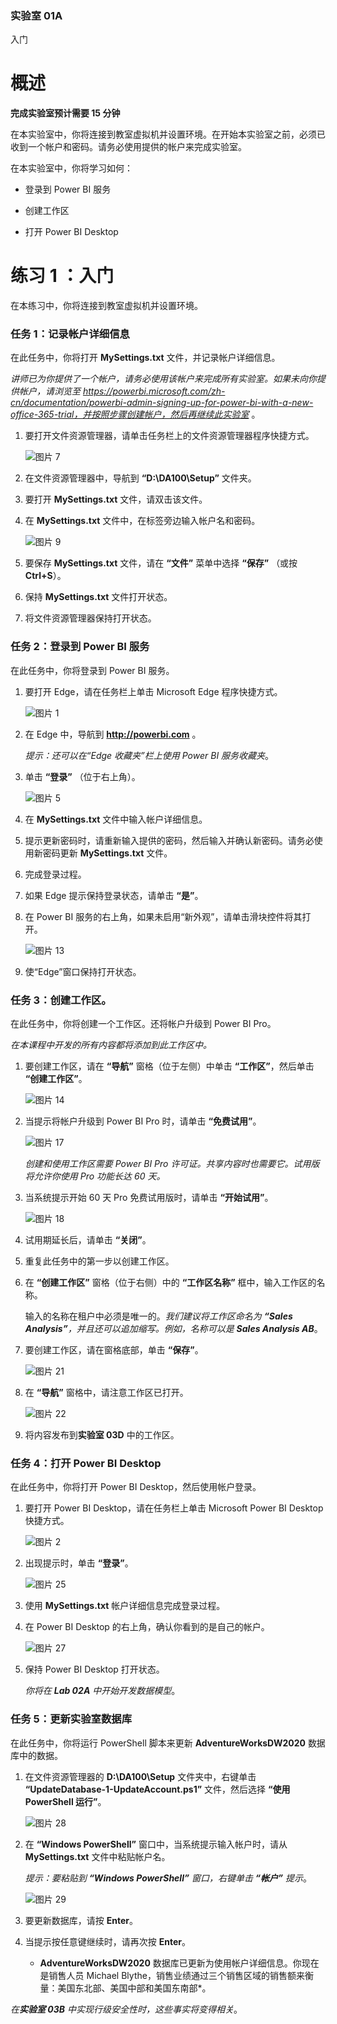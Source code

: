 ﻿

### 实验室 01A

入门

# 概述

**完成实验室预计需要 15 分钟**

在本实验室中，你将连接到教室虚拟机并设置环境。在开始本实验室之前，必须已收到一个帐户和密码。请务必使用提供的帐户来完成实验室。

在本实验室中，你将学习如何：

* 登录到 Power BI 服务

* 创建工作区

* 打开 Power BI Desktop

# 练习 1 ：入门

在本练习中，你将连接到教室虚拟机并设置环境。

### 任务 1：记录帐户详细信息

在此任务中，你将打开 **MySettings.txt** 文件，并记录帐户详细信息。

*讲师已为你提供了一个帐户，请务必使用该帐户来完成所有实验室。如果未向你提供帐户，请浏览至 https://powerbi.microsoft.com/zh-cn/documentation/powerbi-admin-signing-up-for-power-bi-with-a-new-office-365-trial，并按照步骤创建帐户，然后再继续此实验室* 。

1. 要打开文件资源管理器，请单击任务栏上的文件资源管理器程序快捷方式。

    ![图片 7](Linked_image_Files/PowerBI_Lab01A_image1.png)

2. 在文件资源管理器中，导航到 **“D:\DA100\Setup”** 文件夹。

3. 要打开 **MySettings.txt** 文件，请双击该文件。

4. 在 **MySettings.txt** 文件中，在标签旁边输入帐户名和密码。

    ![图片 9](Linked_image_Files/PowerBI_Lab01A_image2.png)

5. 要保存 **MySettings.txt** 文件，请在 **“文件”** 菜单中选择 **“保存”** （或按 **Ctrl+S**）。

6. 保持 **MySettings.txt** 文件打开状态。

7. 将文件资源管理器保持打开状态。

### 任务 2：登录到 Power BI 服务

在此任务中，你将登录到 Power BI 服务。

1. 要打开 Edge，请在任务栏上单击 Microsoft Edge 程序快捷方式。

    ![图片 1](Linked_image_Files/PowerBI_Lab01A_image3.png)

2. 在 Edge 中，导航到 **http://powerbi.com** 。

    *提示：还可以在“Edge 收藏夹”栏上使用 Power BI 服务收藏夹*。

3. 单击 **“登录”** （位于右上角）。

    ![图片 5](Linked_image_Files/PowerBI_Lab01A_image4.png)

4. 在 **MySettings.txt** 文件中输入帐户详细信息。

5. 提示更新密码时，请重新输入提供的密码，然后输入并确认新密码。请务必使用新密码更新 **MySettings.txt** 文件。

6. 完成登录过程。

7. 如果 Edge 提示保持登录状态，请单击 **“是”**。

8. 在 Power BI 服务的右上角，如果未启用“新外观”，请单击滑块控件将其打开。

    ![图片 13](Linked_image_Files/PowerBI_Lab01A_image5.png)

9. 使“Edge”窗口保持打开状态。

  


### 任务 3：创建工作区。

在此任务中，你将创建一个工作区。还将帐户升级到 Power BI Pro。

*在本课程中开发的所有内容都将添加到此工作区中。*

1. 要创建工作区，请在 **“导航”** 窗格（位于左侧）中单击 **“工作区”**，然后单击 **“创建工作区”**。

    ![图片 14](Linked_image_Files/PowerBI_Lab01A_image6.png)

2. 当提示将帐户升级到 Power BI Pro 时，请单击 **“免费试用”**。

    ![图片 17](Linked_image_Files/PowerBI_Lab01A_image7.png)

    *创建和使用工作区需要 Power BI Pro 许可证。共享内容时也需要它。试用版将允许你使用 Pro 功能长达 60 天。*

3. 当系统提示开始 60 天 Pro 免费试用版时，请单击 **“开始试用”**。

    ![图片 18](Linked_image_Files/PowerBI_Lab01A_image8.png)

4. 试用期延长后，请单击 **“关闭”**。

5. 重复此任务中的第一步以创建工作区。

6. 在 **“创建工作区”** 窗格（位于右侧）中的 **“工作区名称”** 框中，输入工作区的名称。

    输入的名称在租户中必须是唯一的。*我们建议将工作区命名为 **“Sales Analysis”**，并且还可以追加缩写。例如，名称可以是 **Sales Analysis AB***。

7. 要创建工作区，请在窗格底部，单击 **“保存”**。

    ![图片 21](Linked_image_Files/PowerBI_Lab01A_image9.png)

8. 在 **“导航”** 窗格中，请注意工作区已打开。

    ![图片 22](Linked_image_Files/PowerBI_Lab01A_image10.png)

9. 将内容发布到**实验室 03D** 中的工作区。

  


### 任务 4：打开 Power BI Desktop

在此任务中，你将打开 Power BI Desktop，然后使用帐户登录。

1. 要打开 Power BI Desktop，请在任务栏上单击 Microsoft Power BI Desktop 快捷方式。

    ![图片 2](Linked_image_Files/PowerBI_Lab01A_image11.png)

2. 出现提示时，单击 **“登录”**。

    ![图片 25](Linked_image_Files/PowerBI_Lab01A_image12.png)

3. 使用 **MySettings.txt** 帐户详细信息完成登录过程。

4. 在 Power BI Desktop 的右上角，确认你看到的是自己的帐户。

    ![图片 27](Linked_image_Files/PowerBI_Lab01A_image13.png)

5. 保持 Power BI Desktop 打开状态。

    *你将在 **Lab 02A** 中开始开发数据模型*。

  


### 任务 5：更新实验室数据库

在此任务中，你将运行 PowerShell 脚本来更新 **AdventureWorksDW2020** 数据库中的数据。

1. 在文件资源管理器的 **D:\DA100\Setup** 文件夹中，右键单击 **“UpdateDatabase-1-UpdateAccount.ps1”** 文件，然后选择 **“使用 PowerShell 运行”**。

    ![图片 28](Linked_image_Files/PowerBI_Lab01A_image14.png)

2. 在 **“Windows PowerShell”** 窗口中，当系统提示输入帐户时，请从 **MySettings.txt** 文件中粘贴帐户名。

    *提示：要粘贴到 **“Windows PowerShell”** 窗口，右键单击 **“帐户”** 提示*。

    ![图片 29](Linked_image_Files/PowerBI_Lab01A_image15.png)

3. 要更新数据库，请按 **Enter**。

4. 当提示按任意键继续时，请再次按 **Enter**。

    * **AdventureWorksDW2020** 数据库已更新为使用帐户详细信息。你现在是销售人员 Michael Blythe，销售业绩通过三个销售区域的销售额来衡量：美国东北部、美国中部和美国东南部*。

*在**实验室 03B** 中实现行级安全性时，这些事实将变得相关*。
